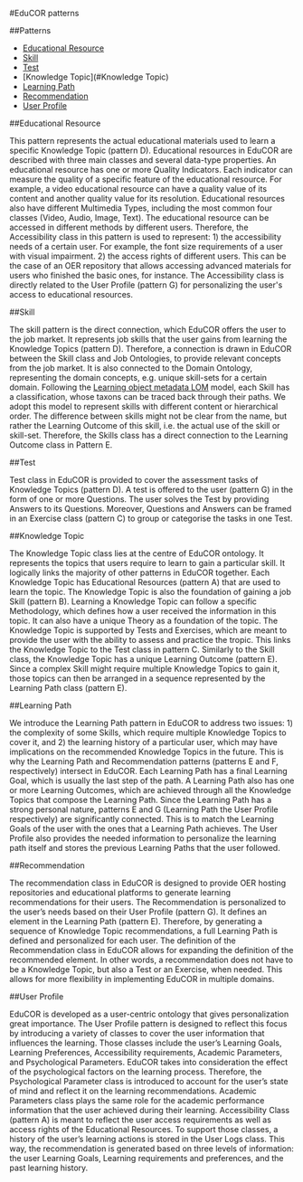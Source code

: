 #EduCOR patterns

##Patterns

 * [Educational Resource](#Educational-Resource)
 * [Skill](#Skill) 
 * [Test](#Test)
 * [Knowledge Topic](#Knowledge Topic)
 * [Learning Path](#Learning-Path)
 * [Recommendation](#Recommendation)
 * [User Profile](#User-Profile)
 
##Educational Resource

This pattern represents the actual educational materials used to learn a specific Knowledge Topic (pattern D). Educational resources in EduCOR are described with three main classes and several data-type properties. An educational resource has one or more Quality Indicators. Each indicator can measure the quality of a specific feature of the educational resource. For example, a video educational resource can have a quality value of its content and another quality value for its resolution. Educational resources also have different Multimedia Types, including the most common four classes (Video, Audio, Image, Text). The educational resource can be accessed in different methods by different users. Therefore, the Accessibility class in this pattern is used to represent: 1) the accessibility needs of a certain user. For example, the font size requirements of a user with visual impairment. 2) the access rights of different users. This can be the case of an OER repository that allows accessing advanced materials for users who finished the basic ones, for instance. The Accessibility class is directly related to the User Profile (pattern G) for personalizing the user's access to educational resources.


##Skill

The skill pattern is the direct connection, which EduCOR offers the user to the job market. It represents job skills that the user gains from learning the Knowledge Topics (pattern D). Therefore, a connection is drawn in EduCOR between the Skill class and Job Ontologies, to provide relevant concepts from the job market. It is also connected to the Domain Ontology, representing the domain concepts, e.g. unique skill-sets for a certain domain.
Following the [Learning object metadata LOM](https://en.wikipedia.org/wiki/Learning_object_metadata) model, each Skill has a classification, whose taxons can be traced back through their paths. We adopt this model to represent skills with different content or hierarchical order. The difference between skills might not be clear from the name, but rather the Learning Outcome of this skill, i.e. the actual use of the skill or skill-set. Therefore, the Skills class has a direct connection to the Learning Outcome class in Pattern E.

##Test

Test class in EduCOR is provided to cover the assessment tasks of Knowledge Topics (pattern D). A test is offered to the user (pattern G) in the form of one or more Questions. The user solves the Test by providing Answers to its Questions. Moreover, Questions and Answers can be framed in an Exercise class (pattern C) to group or categorise the tasks in one Test.

##Knowledge Topic

The Knowledge Topic class lies at the centre of EduCOR ontology. It represents the topics that users require to learn to gain a particular skill. It logically links the majority of other patterns in EduCOR together. Each Knowledge Topic has Educational Resources (pattern A) that are used to learn the topic. The Knowledge Topic is also the foundation of gaining a job Skill (pattern B). Learning a Knowledge Topic can follow a specific Methodology, which defines how a user received the information in this topic. It can also have a unique Theory as a foundation of the topic. The Knowledge Topic is supported by Tests and Exercises, which are meant to provide the user with the ability to assess and practice the tropic. This links the Knowledge Topic to the Test class in pattern C. Similarly to the Skill class, the Knowledge Topic has a unique Learning Outcome (pattern E). Since a complex Skill might require multiple Knowledge Topics to gain it, those topics can then be arranged in a sequence represented by the Learning Path class (pattern E). 

##Learning Path

We introduce the Learning Path pattern in EduCOR to address two issues: 1) the complexity of some Skills, which require multiple Knowledge Topics to cover it, and 2) the learning history of a particular user, which may have implications on the recommended Knowledge Topics in the future. This is why the Learning Path and Recommendation patterns (patterns E and F, respectively) intersect in EduCOR. 
Each Learning Path has a final Learning Goal, which is usually the last step of the path. A Learning Path also has one or more Learning Outcomes, which are achieved through all the Knowledge Topics that compose the Learning Path. 
Since the Learning Path has a strong personal nature, patterns E and G (Learning Path the User Profile respectively) are significantly connected. This is to match the Learning Goals of the user with the ones that a Learning Path achieves. The User Profile also provides the needed information to personalize the learning path itself and stores the previous Learning Paths that the user followed. 

##Recommendation

The recommendation class in EduCOR is designed to provide OER hosting repositories and educational platforms to generate learning recommendations for their users. The Recommendation is personalized to the user’s needs based on their User Profile (pattern G). It defines an element in the Learning Path (pattern E). Therefore, by generating a sequence of Knowledge Topic recommendations, a full Learning Path is defined and personalized for each user. The definition of the Recommendation class in EduCOR allows for expanding the definition of the recommended element. In other words, a recommendation does not have to be a Knowledge Topic, but also a Test or an Exercise, when needed. This allows for more flexibility in implementing EduCOR in multiple domains.  

##User Profile

EduCOR is developed as a user-centric ontology that gives personalization great importance. The User Profile pattern is designed to reflect this focus by introducing a variety of classes to cover the user information that influences the learning. Those classes include the user’s Learning Goals, Learning Preferences, Accessibility requirements, Academic Parameters, and Psychological Parameters.
EduCOR takes into consideration the effect of the psychological factors on the learning process. Therefore, the Psychological Parameter class is introduced to account for the user’s state of mind and reflect it on the learning recommendations. Academic Parameters class plays the same role for the academic performance information that the user achieved during their learning. Accessibility Class (pattern A) is meant to reflect the user access requirements as well as access rights of the Educational Resources. To support those classes, a history of the user’s learning actions is stored in the User Logs class. This way, the recommendation is generated based on three levels of information: the user Learning Goals, Learning requirements and preferences, and the past learning history. 
